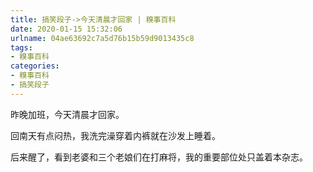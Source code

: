 ```yaml
---
title: 搞笑段子->今天清晨才回家 | 糗事百科
date: 2020-01-15 15:32:06
urlname: 04ae63692c7a5d76b15b59d9013435c8
tags: 
- 糗事百科
categories:
- 糗事百科
- 搞笑段子
---
```

昨晚加班，今天清晨才回家。

回南天有点闷热，我洗完澡穿着内裤就在沙发上睡着。

后来醒了，看到老婆和三个老娘们在打麻将，我的重要部位处只盖着本杂志。


